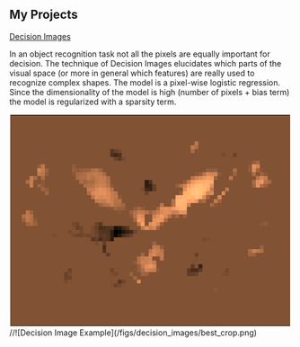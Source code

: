 ## My Projects



[Decision Images](https://github.com/ansuini/sparse_logreg)

In an object recognition task not all the pixels are equally important
for decision.
The technique of Decision Images elucidates which parts of the 
visual space (or more in general which features) are really
used to recognize complex shapes. 
The model is a pixel-wise logistic regression. Since the dimensionality
of the model is high (number of pixels + bias term) the model
is regularized with a sparsity term.


<img src="/figs/decision_images/best_crop.png" alt="Drawing" style="width: 500px;"/>
//![Decision Image Example](/figs/decision_images/best_crop.png)


